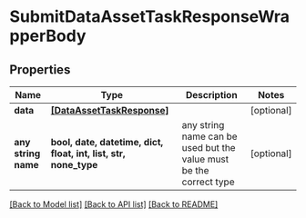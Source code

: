 # SubmitDataAssetTaskResponseWrapperBody


## Properties
Name | Type | Description | Notes
------------ | ------------- | ------------- | -------------
**data** | [**[DataAssetTaskResponse]**](DataAssetTaskResponse.md) |  | [optional] 
**any string name** | **bool, date, datetime, dict, float, int, list, str, none_type** | any string name can be used but the value must be the correct type | [optional]

[[Back to Model list]](../README.md#documentation-for-models) [[Back to API list]](../README.md#documentation-for-api-endpoints) [[Back to README]](../README.md)


